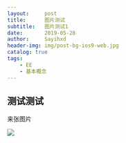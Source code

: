 ```yaml
---
layout:     post
title:      图片测试
subtitle:   图片测试1
date:       2019-05-28
author:     Sayihxd
header-img: img/post-bg-ios9-web.jpg
catalog: true
tags:
    - EE
    - 基本概念
---
```


## 测试测试

来张图片

![](https://dai1995910.github.io/img/page_imgs/image-20190528114409451.png)
